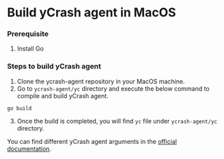 # Build yCrash agent in MacOS

### Prerequisite
1. Install Go

### Steps to build yCrash agent

1. Clone the ycrash-agent repository in your MacOS machine.
2. Go to ```ycrash-agent/yc``` directory and execute the below command to compile and build yCrash agent.

```
go build
```
3. Once the build is completed, you will find ```yc``` file under ```ycrash-agent/yc``` directory.

You can find different yCrash agent arguments in the [official documentation](https://docs.ycrash.io/ycrash-agent/all-agent-arguments.html#all-arguments).
